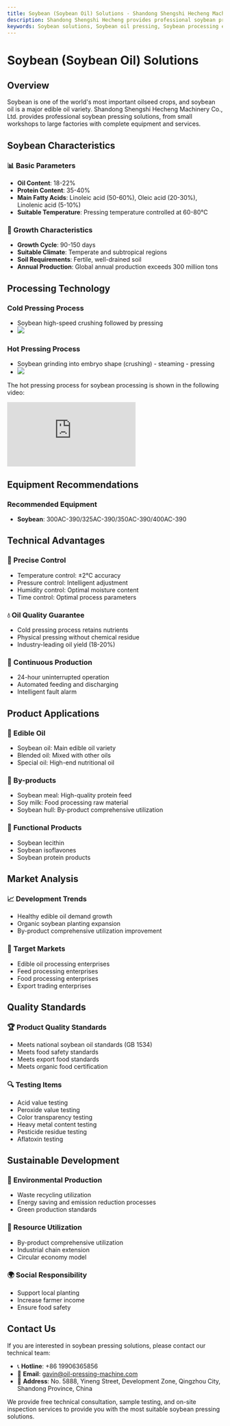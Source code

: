 ```yaml
---
title: Soybean (Soybean Oil) Solutions - Shandong Shengshi Hecheng Machinery Co., Ltd.
description: Shandong Shengshi Hecheng provides professional soybean pressing solutions, complete equipment and services from small workshops to large factories, soybean oil content 18-22%, providing cold pressing and hot pressing processes.
keywords: Soybean solutions, Soybean oil pressing, Soybean processing equipment, Soybean oil production line, Soybean cold pressing process, Soybean hot pressing process, Soybean oil press, Soybean meal processing, Soybean oil extraction, Soybean oilseed processing, Soybean pressing equipment, Soybean oil refining equipment, Soybean oil processing plant, Soybean pressing technology, Soybean oil production equipment
---
```


# Soybean (Soybean Oil) Solutions

## Overview

Soybean is one of the world's most important oilseed crops, and soybean oil is a major edible oil variety. Shandong Shengshi Hecheng Machinery Co., Ltd. provides professional soybean pressing solutions, from small workshops to large factories with complete equipment and services.

## Soybean Characteristics

### 📊 Basic Parameters
- **Oil Content**: 18-22%
- **Protein Content**: 35-40%
- **Main Fatty Acids**: Linoleic acid (50-60%), Oleic acid (20-30%), Linolenic acid (5-10%)
- **Suitable Temperature**: Pressing temperature controlled at 60-80℃

### 🌱 Growth Characteristics
- **Growth Cycle**: 90-150 days
- **Suitable Climate**: Temperate and subtropical regions
- **Soil Requirements**: Fertile, well-drained soil
- **Annual Production**: Global annual production exceeds 300 million tons

## Processing Technology

### Cold Pressing Process
- Soybean high-speed crushing followed by pressing
- ![](/images/大豆冷榨工艺.png)

### Hot Pressing Process
- Soybean grinding into embryo shape (crushing) - steaming - pressing
- ![](/images/大豆热榨工艺.png)

The hot pressing process for soybean processing is shown in the following video:

<div class="video-container">
  <iframe src="https://www.youtube.com/embed/FoADdpLvCGk" frameborder="0" allow="accelerometer; autoplay; clipboard-write; encrypted-media; gyroscope; picture-in-picture" allowfullscreen></iframe>
</div>

## Equipment Recommendations

### Recommended Equipment
- **Soybean**: 300AC-390/325AC-390/350AC-390/400AC-390

## Technical Advantages

### 🎯 Precise Control
- Temperature control: ±2℃ accuracy
- Pressure control: Intelligent adjustment
- Humidity control: Optimal moisture content
- Time control: Optimal process parameters

### 💧 Oil Quality Guarantee
- Cold pressing process retains nutrients
- Physical pressing without chemical residue
- Industry-leading oil yield (18-20%)

### 🔄 Continuous Production
- 24-hour uninterrupted operation
- Automated feeding and discharging
- Intelligent fault alarm

## Product Applications

### 🍳 Edible Oil
- Soybean oil: Main edible oil variety
- Blended oil: Mixed with other oils
- Special oil: High-end nutritional oil

### 🥛 By-products
- Soybean meal: High-quality protein feed
- Soy milk: Food processing raw material
- Soybean hull: By-product comprehensive utilization

### 💊 Functional Products
- Soybean lecithin
- Soybean isoflavones
- Soybean protein products

## Market Analysis

### 📈 Development Trends
- Healthy edible oil demand growth
- Organic soybean planting expansion
- By-product comprehensive utilization improvement

### 🎯 Target Markets
- Edible oil processing enterprises
- Feed processing enterprises
- Food processing enterprises
- Export trading enterprises

## Quality Standards

### 🏆 Product Quality Standards
- Meets national soybean oil standards (GB 1534)
- Meets food safety standards
- Meets export food standards
- Meets organic food certification

### 🔍 Testing Items
- Acid value testing
- Peroxide value testing
- Color transparency testing
- Heavy metal content testing
- Pesticide residue testing
- Aflatoxin testing

## Sustainable Development

### 🌱 Environmental Production
- Waste recycling utilization
- Energy saving and emission reduction processes
- Green production standards

### 🔄 Resource Utilization
- By-product comprehensive utilization
- Industrial chain extension
- Circular economy model

### 🌍 Social Responsibility
- Support local planting
- Increase farmer income
- Ensure food safety

## Contact Us

If you are interested in soybean pressing solutions, please contact our technical team:

- 📞 **Hotline**: +86 19906365856
- 📧 **Email**: gavin@oil-pressing-machine.com
- 📍 **Address**: No. 5888, Yineng Street, Development Zone, Qingzhou City, Shandong Province, China

We provide free technical consultation, sample testing, and on-site inspection services to provide you with the most suitable soybean pressing solutions.